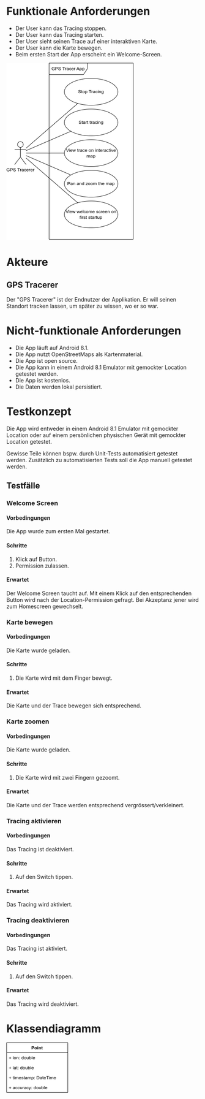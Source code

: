 # Funktionale Anforderungen

- Der User kann das Tracing stoppen.
- Der User kann das Tracing starten.
- Der User sieht seinen Trace auf einer interaktiven Karte.
- Der User kann die Karte bewegen.
- Beim ersten Start der App erscheint ein Welcome-Screen.

![Use case Diagramm](./usecase.png)

# Akteure

## GPS Tracerer

Der "GPS Tracerer" ist der Endnutzer der Applikation. Er will seinen Standort tracken lassen, um später zu wissen, wo er so war.

# Nicht-funktionale Anforderungen

- Die App läuft auf Android 8.1.
- Die App nutzt OpenStreetMaps als Kartenmaterial.
- Die App ist open source.
- Die App kann in einem Android 8.1 Emulator mit gemockter Location getestet werden.
- Die App ist kostenlos.
- Die Daten werden lokal persistiert.

# Testkonzept

Die App wird entweder in einem Android 8.1 Emulator mit gemockter Location oder auf einem persönlichen physischen Gerät mit gemockter Location getestet.

Gewisse Teile können bspw. durch Unit-Tests automatisiert getestet werden. Zusätzlich zu automatisierten Tests soll die App manuell getestet werden.

## Testfälle

### Welcome Screen

#### Vorbedingungen

Die App wurde zum ersten Mal gestartet.

#### Schritte

1. Klick auf Button.
2. Permission zulassen.

#### Erwartet

Der Welcome Screen taucht auf. Mit einem Klick auf den entsprechenden Button wird nach der Location-Permission gefragt. Bei Akzeptanz jener wird zum Homescreen gewechselt.

### Karte bewegen

#### Vorbedingungen

Die Karte wurde geladen.

#### Schritte

1. Die Karte wird mit dem Finger bewegt.

#### Erwartet

Die Karte und der Trace bewegen sich entsprechend.

### Karte zoomen

#### Vorbedingungen

Die Karte wurde geladen.

#### Schritte

1. Die Karte wird mit zwei Fingern gezoomt.

#### Erwartet

Die Karte und der Trace werden entsprechend vergrössert/verkleinert.

### Tracing aktivieren

#### Vorbedingungen

Das Tracing ist deaktiviert.

#### Schritte

1. Auf den Switch tippen.

#### Erwartet

Das Tracing wird aktiviert.

### Tracing deaktivieren

#### Vorbedingungen

Das Tracing ist aktiviert.

#### Schritte

1. Auf den Switch tippen.

#### Erwartet

Das Tracing wird deaktiviert.

# Klassendiagramm

![Klassendiagramm](./classdiagram.png)